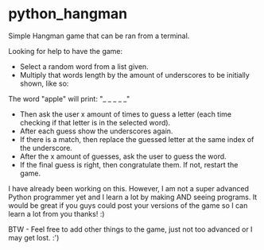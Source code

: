 # python_hangman
Simple Hangman game that can be ran from a terminal.

Looking for help to have the game:
  - Select a random word from a list given.
  - Multiply that words length by the amount of underscores to be initially shown, like so:
  
  The word "apple" will print:
  "_ _ _ _ _"
  
  - Then ask the user x amount of times to guess a letter (each time checking if that letter is in the selected word).
  - After each guess show the underscores again.
  - If there is a match, then replace the guessed letter at the same index of the underscore.
  - After the x amount of guesses, ask the user to guess the word.
  - If the final guess is right, then congratulate them. If not, restart the game.
  
I have already been working on this. However, I am not a super advanced Python programmer yet and I learn a lot by making AND seeing 
programs. It would be great if you guys could post your versions of the game so I can learn a lot from you thanks! :)

BTW - Feel free to add other things to the game, just not too advanced or I may get lost. :')
